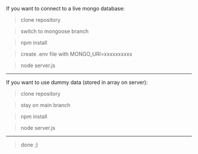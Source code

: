 If you want to connect to a live mongo database:

> clone repository

> switch to mongoose branch

> npm install

> create .env file with MONGO_URI=xxxxxxxxxx

> node server.js

---------------------------------

If you want to use dummy data (stored in array on server):

> clone repository

> stay on main branch

> npm install

> node server.js

---------------------------------

> done ;)